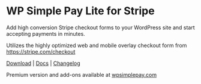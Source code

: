 # WP Simple Pay Lite for Stripe

Add high conversion Stripe checkout forms to your WordPress site and start accepting payments in minutes.

Utilizes the highly optimized web and mobile overlay checkout form from https://stripe.com/checkout

[Download](https://wordpress.org/plugins/stripe/) | [Docs](https://wpsimplepay.com/docs/) | [Changelog](https://wordpress.org/plugins/stripe/changelog/)

Premium version and add-ons available at [wpsimplepay.com](https://wpsimplepay.com)
